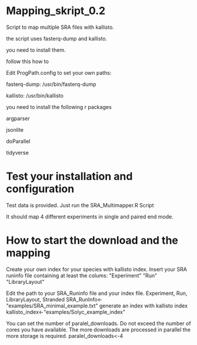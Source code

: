 # Mapping_skript_0.2

Script to map multiple SRA files with kallisto.

the script uses fasterq-dump and kallisto.

you need to install them.

follow this how to

Edit ProgPath.config to set your own paths:

fasterq-dump: /usr/bin/fasterq-dump

kallisto: /usr/bin/kallisto

you need to install the following r packages

argparser

jsonlite

doParallel

tidyverse

# Test your installation and configuration
Test data is provided.
Just run the SRA_Multimapper.R Script

It should map 4 different experiments in single and paired end mode.


# How to start the download and the mapping
Create your own index for your species with kallisto index.
Insert your SRA runinfo file containing at least the colums:
"Experiment" "Run" "LibraryLayout"

Edit the path to your SRA_Runinfo file and your index file.
Experiment, Run, LibraryLayout, Stranded
SRA_RunInfo<-"examples/SRA_minimal_example.txt"
generate an index with kallisto index
kallisto_index<-"examples/Solyc_example_index"

You can set the number of paralel_downloads. Do not exceed the number of cores you have available.
The more downloads are processed in parallel the more storage is required.
paralel_downloads<-4

